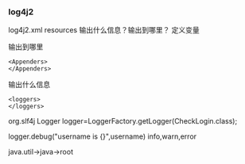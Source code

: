 ### log4j2
log4j2.xml resources
输出什么信息？输出到哪里？
<properties>定义变量
</properteis>

输出到哪里
```
<Appenders>
</Appenders>
```
输出什么信息
```
<loggers>
</loggers>
```
org.slf4j
Logger logger=LoggerFactory.getLogger(CheckLogin.class);

logger.debug("username is {}",username)
info,warn,error

java.util->java->root
